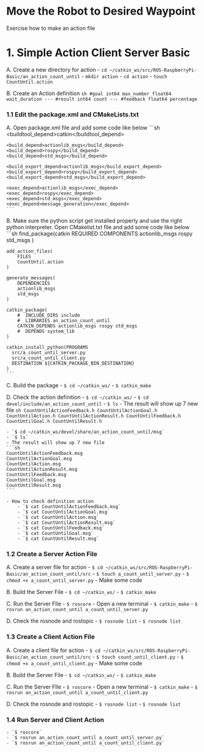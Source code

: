 
# Move the Robot to Desired Waypoint

Exercise how to make an action file

# 1. Simple Action Client Server Basic
A. Create a new directory for action
    - `cd ~/catkin_ws/src/ROS-RaspberryPi-Basic/an_action_count_until`
    - `mkdir action`
    - `cd action`
    - `touch CountUntil.action`

B. Create an Action definition
	```sh
	#goal
	int64 max_number
	float64 wait_duration
	---
	#result
	int64 count
	---
	#feedback
	float64 percentage
	```


### 1.1 Edit the package.xml and CMakeLists.txt
A. Open package.xml file and add some code like below
	```sh
	<buildtool_depend>catkin</buildtool_depend>

	<build_depend>actionlib_msgs</build_depend>
	<build_depend>rospy</build_depend>
	<build_depend>std_msgs</build_depend>

	<build_export_depend>actionlib_msgs</build_export_depend>
	<build_export_depend>rospy</build_export_depend>
	<build_export_depend>std_msgs</build_export_depend>

	<exec_depend>actionlib_msgs</exec_depend>
	<exec_depend>rospy</exec_depend>
	<exec_depend>std_msgs</exec_depend>
	<exec_depend>message_generation</exec_depend>
	```

B. Make sure the python script get installed properly and use the right python interpreter. Open CMakelist.txt file and add some code like below
	```sh
	find_package(catkin REQUIRED COMPONENTS
        actionlib_msgs
        rospy
        std_msgs
    )

    add_action_files(
        FILES
        CountUntil.action
    )

    generate_messages(
        DEPENDENCIES
        actionlib_msgs
        std_msgs
    )

    catkin_package(
        #  INCLUDE_DIRS include
        #  LIBRARIES an_action_count_until
        CATKIN_DEPENDS actionlib_msgs rospy std_msgs
        #  DEPENDS system_lib
    )
    
    catkin_install_python(PROGRAMS
	  src/a_count_until_server.py
	  src/a_count_until_client.py
	  DESTINATION ${CATKIN_PACKAGE_BIN_DESTINATION}
	)
	```

C. Build the package
	- `$ cd ~/catkin_ws/`
	- `$ catkin_make`

D. Check the action definition
	- `$ cd ~/catkin_ws/`
	- `$ cd devel/include/an_action_count_until`
	- `$ ls`
	- The result will show up 7 new file
	```sh
	CountUntilActionFeedback.h
	CountUntilActionGoal.h
	CountUntilAction.h
	CountUntilActionResult.h
	CountUntilFeedback.h
	CountUntilGoal.h
	CountUntilResult.h
	```
	
	- `$ cd ~/catkin_ws/devel/share/an_action_count_until/msg`
	- `$ ls`
	- The result will show up 7 new file
	```sh
	CountUntilActionFeedback.msg
	CountUntilActionGoal.msg
	CountUntilAction.msg
	CountUntilActionResult.msg
	CountUntilFeedback.msg
	CountUntilGoal.msg
	CountUntilResult.msg
	```
	
	- How to check definition action
		- `$ cat CountUntilActionFeedback.msg`
		- `$ cat CountUntilActionGoal.msg`
		- `$ cat CountUntilAction.msg`
		- `$ cat CountUntilActionResult.msg`
		- `$ cat CountUntilFeedback.msg`
		- `$ cat CountUntilGoal.msg`
		- `$ cat CountUntilResult.msg`

### 1.2 Create a Server Action File
A. Create a server file for action
	- `$ cd ~/catkin_ws/src/ROS-RaspberryPi-Basic/an_action_count_until/src`
	- `$ touch a_count_until_server.py`
	- `$ chmod +x a_count_until_server.py`
	- Make some code

B. Build the Server File
	- `$ cd ~/catkin_ws/`
	- `$ catkin_make`

C. Run the Server FIle
	- `$ roscore`
	- Open a new terminal
	- `$ catkin_make`
	- `$ rosrun an_action_count_until a_count_until_server.py`

D. Check the rosnode and rostopic
	- `$ rosnode list`
	- `$ rosnode list`
	
### 1.3 Create a Client Action File
A. Create a client file for action
	- `$ cd ~/catkin_ws/src/ROS-RaspberryPi-Basic/an_action_count_until/src`
	- `$ touch count_until_client.py`
	- `$ chmod +x a_count_until_client.py`
	- Make some code

B. Build the Server File
	- `$ cd ~/catkin_ws/`
	- `$ catkin_make`

C. Run the Server FIle
	- `$ roscore`
	- Open a new terminal
	- `$ catkin_make`
	- `$ rosrun an_action_count_until a_count_until_client.py`

D. Check the rosnode and rostopic
	- `$ rosnode list`
	- `$ rosnode list`
	
### 1.4 Run Server and Client Action
	- `$ roscore`
	- `$ rosrun an_action_count_until a_count_until_server.py`
	- `$ rosrun an_action_count_until a_count_until_client.py`
